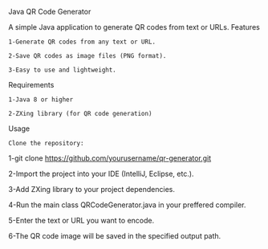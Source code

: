 Java QR Code Generator

A simple Java application to generate QR codes from text or URLs.
Features

    1-Generate QR codes from any text or URL.

    2-Save QR codes as image files (PNG format).

    3-Easy to use and lightweight.

Requirements

    1-Java 8 or higher

    2-ZXing library (for QR code generation)

Usage

    Clone the repository:

1-git clone https://github.com/yourusername/qr-generator.git

2-Import the project into your IDE (IntelliJ, Eclipse, etc.).

3-Add ZXing library to your project dependencies.

4-Run the main class QRCodeGenerator.java in your preffered compiler.

5-Enter the text or URL you want to encode.

6-The QR code image will be saved in the specified output path.
